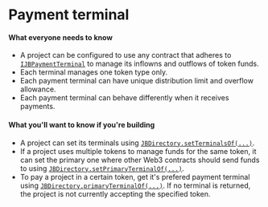 # Payment terminal

#### What everyone needs to know

* A project can be configured to use any contract that adheres to [`IJBPaymentTerminal`](/protocol/api/interfaces/ijbpaymentterminal.md) to manage its inflowns and outflows of token funds.
* Each terminal manages one token type only.
* Each payment terminal can have unique distribution limit and overflow allowance.
* Each payment terminal can behave differently when it receives payments.

#### What you'll want to know if you're building

* A project can set its terminals using [`JBDirectory.setTerminalsOf(...)`](/protocol/api/contracts/jbdirectory/write/setterminalsof.md).
* If a project uses multiple tokens to manage funds for the same token, it can set the primary one where other Web3 contracts should send funds to using [`JBDirectory.setPrimaryTerminalOf(...)`](/protocol/api/contracts/jbdirectory/write/setprimaryterminalof.md).
* To pay a project in a certain token, get it's prefered payment terminal using [`JBDirectory.primaryTerminalOf(...)`](/protocol/api/contracts/jbdirectory/read/primaryterminalof.md). If no terminal is returned, the project is not currently accepting the specified token.
